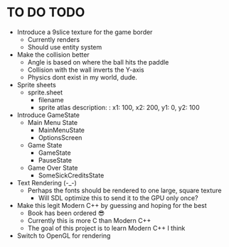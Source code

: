 # TO DO TODO

* Introduce a 9slice texture for the game border 
    * Currently renders
    * Should use entity system 
* Make the collision better
    * Angle is based on where the ball hits the paddle 
    * Collision with the wall inverts the Y-axis 
    * Physics dont exist in my world, dude.
* Sprite sheets
    * sprite.sheet
        * filename
        * sprite atlas description: 
            : x1: 100, x2: 200, y1: 0, y2: 100
* Introduce GameState
    * Main Menu State
        * MainMenuState
        * OptionsScreen
    * Game State
        * GameState
        * PauseState 
    * Game Over State 
        * SomeSickCreditsState
* Text Rendering (-_-)
    * Perhaps the fonts should be rendered to one large, square texture
        * Will SDL optimize this to send it to the GPU only once?
* Make this legit Modern C++ by guessing and hoping for the best 
    * Book has been ordered 😎
    * Currently this is more C than Modern C++
    * The goal of this project is to learn Modern C++ I think
* Switch to OpenGL for rendering 
